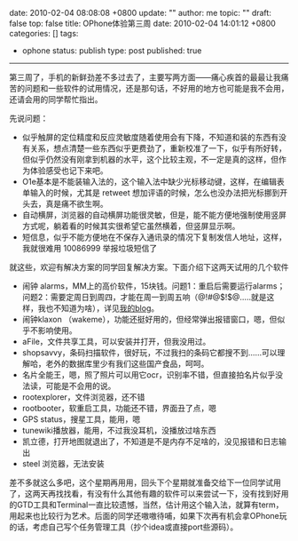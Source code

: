 date: 2010-02-04 08:08:08 +0800
update: ""
author: me
topic: ""
draft: false
top: false
title: OPhone体验第三周
date: 2010-02-04 14:01:12 +0800
categories: []
tags:
- ophone
status: publish
type: post
published: true
---
<p>第三周了，手机的新鲜劲差不多过去了，主要写两方面——痛心疾首的最最让我痛苦的问题和一些软件的试用情况，还是那句话，不好用的地方也可能是我不会用，还请会用的同学帮忙指出。</p>

<p>先说问题：</p>

<ul>

<li>似乎触屏的定位精度和反应灵敏度随着使用会有下降，不知道和装的东西有没有关系，想点清楚一些东西似乎更费劲了，重新校准了一下，似乎有所好转，但似乎仍然没有刚拿到机器的水平，这个比较主观，不一定是真的这样，但作为体验感受也记下来吧。</li>

<li>O1e基本是不能装输入法的，这个输入法中缺少光标移动键，这样，在编辑表单输入的时候，尤其是 retweet 想加评语的时候，怎么也没办法把光标挪到开头去，真是痛不欲生啊。</li>

<li>自动横屏，浏览器的自动横屏功能很灵敏，但是，能不能方便地强制使用竖屏方式呢，躺着看的时候其实很希望它虽然横着，但竖屏显示啊。</li>

<li>短信息，似乎不能方便地在不保存入通讯录的情况下复制发信人地址，这样，我就很难用 10086999 举报垃圾短信了</li>

</ul>

<p>就这些，欢迎有解决方案的同学回复解决方案。下面介绍下这两天试用的几个软件</p>

<ul>

<li>闹钟 alarms，MM上的高价软件，15块钱。问题1：重启后需要运行alarms；问题2：需要定周日到周四，才能在周一到周五响（@!#@$!$@…..就是这样，我也不知道为啥），详见<a href="http://wangxu.me/blog/?p=340">我的blog</a>。</li>

<li>闹钟klaxon （wakeme），功能还挺好用的，但经常弹出报错窗口，嗯，但似乎不影响使用。</li>

<li>aFile，文件共享工具，可以安装并打开，但我没用过。</li>

<li>shopsavvy，条码扫描软件，很好玩，不过我扫的条码它都搜不到……可以理解哈，老外的数据库里少有我们这些国产食品，呵呵。</li>

<li>名片全能王，嗯，照了照片可以用它ocr，识别率不错，但直接拍名片似乎没法读，可能是不会用的说。</li>

<li>rootexplorer，文件浏览器，还不错</li>

<li>rootbooter，软重启工具，功能还不错，界面丑了点，嗯</li>

<li>GPS status，搜星工具，能用，嗯</li>

<li>tunewiki播放器，能用，不过我没耳机，没播放过啥东西</li>

<li>凯立德，打开地图就退出了，不知道是不是内存不足啥的，没见报错和日志输出</li>

<li>steel 浏览器，无法安装</li>

</ul>

<p>差不多就这么多吧，这个星期再用用，回头下个星期就准备交给下一位同学试用了，这两天再找找看，有没有什么其他有趣的软件可以来尝试一下，没有找到好用的GTD工具和Terminal一直比较遗憾，当然，估计用这个输入法，就算有term，用起来也比较行为艺术。后面的同学还嗷嗷待哺，如果下次再有机会拿OPhone玩的话，考虑自己写个任务管理工具（抄个idea或直接port些源码）。</p>

